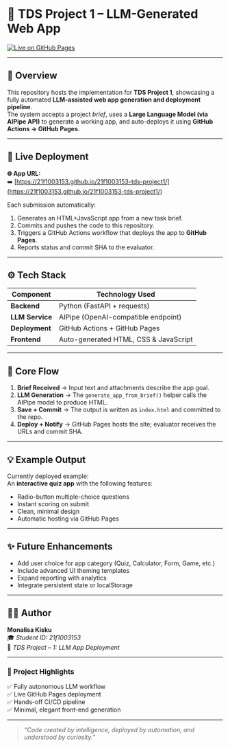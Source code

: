 # 🎯 TDS Project 1 – LLM-Generated Web App  

[![Live on GitHub Pages](https://img.shields.io/badge/🟢%20Live%20on-GitHub%20Pages-blue?style=for-the-badge)](https://21f1003153.github.io/21f1003153-tds-project1/)  

---

## 🧠 Overview  

This repository hosts the implementation for **TDS Project 1**, showcasing a fully automated **LLM-assisted web app generation and deployment pipeline**.  
The system accepts a project *brief*, uses a **Large Language Model (via AIPipe API)** to generate a working app, and auto-deploys it using **GitHub Actions → GitHub Pages**.  

---

## 🚀 Live Deployment  

**🌐 App URL:**  
➡️ [https://21f1003153.github.io/21f1003153-tds-project1/](https://21f1003153.github.io/21f1003153-tds-project1/)  

Each submission automatically:  
1. Generates an HTML+JavaScript app from a new task brief.  
2. Commits and pushes the code to this repository.  
3. Triggers a GitHub Actions workflow that deploys the app to **GitHub Pages**.  
4. Reports status and commit SHA to the evaluator.  

---

## ⚙️ Tech Stack  

| Component | Technology Used |
|------------|-----------------|
| **Backend** | Python (FastAPI + requests) |
| **LLM Service** | AIPipe (OpenAI-compatible endpoint) |
| **Deployment** | GitHub Actions + GitHub Pages |
| **Frontend** | Auto-generated HTML, CSS & JavaScript |

---

## 🔄 Core Flow  

1. **Brief Received** → Input text and attachments describe the app goal.  
2. **LLM Generation** → The `generate_app_from_brief()` helper calls the AIPipe model to produce HTML.  
3. **Save + Commit** → The output is written as `index.html` and committed to the repo.  
4. **Deploy + Notify** → GitHub Pages hosts the site; evaluator receives the URLs and commit SHA.  

---

## 💡 Example Output  

Currently deployed example:  
An **interactive quiz app** with the following features:  
- Radio-button multiple-choice questions  
- Instant scoring on submit  
- Clean, minimal design  
- Automatic hosting via GitHub Pages  

---

## ✨ Future Enhancements  

- Add user choice for app category (Quiz, Calculator, Form, Game, etc.)  
- Include advanced UI theming templates  
- Expand reporting with analytics  
- Integrate persistent state or localStorage  

---

## 👩‍💻 Author  

**Monalisa Kisku**  
🎓 _Student ID: 21f1003153_  
💼 _TDS Project – 1: LLM App Deployment_  

---

### 🏁 Project Highlights  

✅ Fully autonomous LLM workflow  
✅ Live GitHub Pages deployment  
✅ Hands-off CI/CD pipeline  
✅ Minimal, elegant front-end generation  

---

> _“Code created by intelligence, deployed by automation, and understood by curiosity.”_

